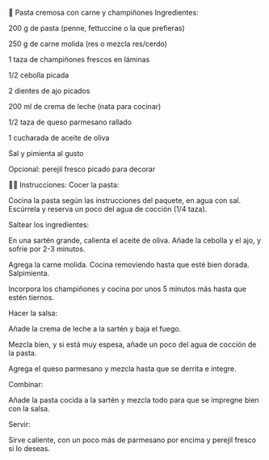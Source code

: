 🥘 Pasta cremosa con carne y champiñones
Ingredientes:

200 g de pasta (penne, fettuccine o la que prefieras)

250 g de carne molida (res o mezcla res/cerdo)

1 taza de champiñones frescos en láminas

1/2 cebolla picada

2 dientes de ajo picados

200 ml de crema de leche (nata para cocinar)

1/2 taza de queso parmesano rallado

1 cucharada de aceite de oliva

Sal y pimienta al gusto

Opcional: perejil fresco picado para decorar

👨‍🍳 Instrucciones:
Cocer la pasta:

Cocina la pasta según las instrucciones del paquete, en agua con sal. Escúrrela y reserva un poco del agua de cocción (1/4 taza).

Saltear los ingredientes:

En una sartén grande, calienta el aceite de oliva. Añade la cebolla y el ajo, y sofríe por 2-3 minutos.

Agrega la carne molida. Cocina removiendo hasta que esté bien dorada. Salpimienta.

Incorpora los champiñones y cocina por unos 5 minutos más hasta que estén tiernos.

Hacer la salsa:

Añade la crema de leche a la sartén y baja el fuego.

Mezcla bien, y si está muy espesa, añade un poco del agua de cocción de la pasta.

Agrega el queso parmesano y mezcla hasta que se derrita e integre.

Combinar:

Añade la pasta cocida a la sartén y mezcla todo para que se impregne bien con la salsa.

Servir:

Sirve caliente, con un poco más de parmesano por encima y perejil fresco si lo deseas.

